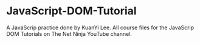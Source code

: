 # JavaScript-DOM-Tutorial
A JavaScrip practice done by KuanYi Lee. All course files for the JavaScrip DOM Tutorials on The Net Ninja YouTube channel.
